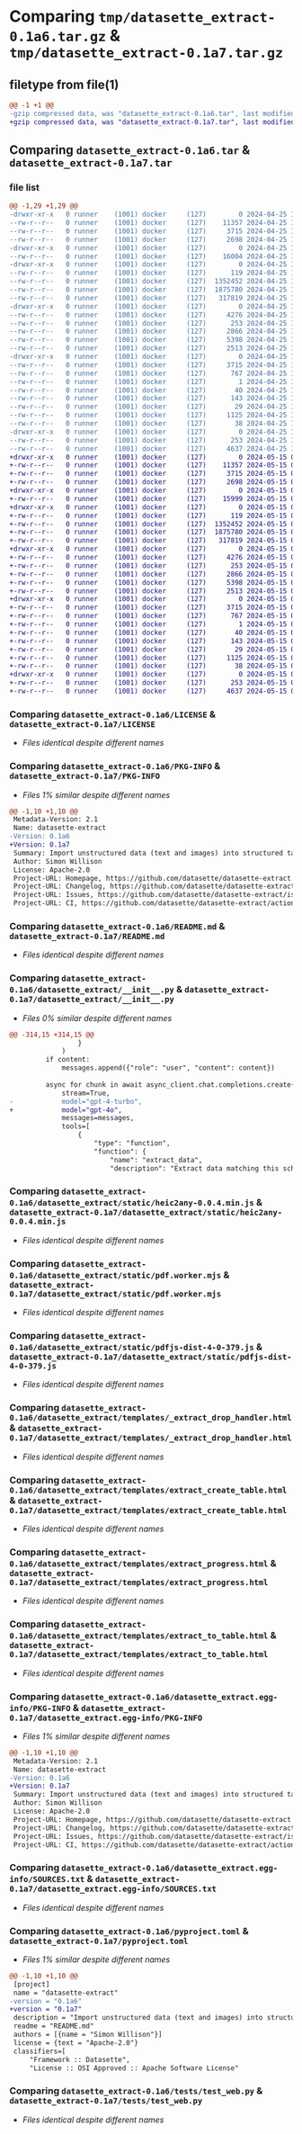 # Comparing `tmp/datasette_extract-0.1a6.tar.gz` & `tmp/datasette_extract-0.1a7.tar.gz`

## filetype from file(1)

```diff
@@ -1 +1 @@
-gzip compressed data, was "datasette_extract-0.1a6.tar", last modified: Thu Apr 25 19:06:30 2024, max compression
+gzip compressed data, was "datasette_extract-0.1a7.tar", last modified: Wed May 15 04:32:14 2024, max compression
```

## Comparing `datasette_extract-0.1a6.tar` & `datasette_extract-0.1a7.tar`

### file list

```diff
@@ -1,29 +1,29 @@
-drwxr-xr-x   0 runner    (1001) docker     (127)        0 2024-04-25 19:06:30.742569 datasette_extract-0.1a6/
--rw-r--r--   0 runner    (1001) docker     (127)    11357 2024-04-25 19:06:24.000000 datasette_extract-0.1a6/LICENSE
--rw-r--r--   0 runner    (1001) docker     (127)     3715 2024-04-25 19:06:30.742569 datasette_extract-0.1a6/PKG-INFO
--rw-r--r--   0 runner    (1001) docker     (127)     2698 2024-04-25 19:06:24.000000 datasette_extract-0.1a6/README.md
-drwxr-xr-x   0 runner    (1001) docker     (127)        0 2024-04-25 19:06:30.734569 datasette_extract-0.1a6/datasette_extract/
--rw-r--r--   0 runner    (1001) docker     (127)    16004 2024-04-25 19:06:24.000000 datasette_extract-0.1a6/datasette_extract/__init__.py
-drwxr-xr-x   0 runner    (1001) docker     (127)        0 2024-04-25 19:06:30.742569 datasette_extract-0.1a6/datasette_extract/static/
--rw-r--r--   0 runner    (1001) docker     (127)      119 2024-04-25 19:06:24.000000 datasette_extract-0.1a6/datasette_extract/static/extract.css
--rw-r--r--   0 runner    (1001) docker     (127)  1352452 2024-04-25 19:06:24.000000 datasette_extract-0.1a6/datasette_extract/static/heic2any-0.0.4.min.js
--rw-r--r--   0 runner    (1001) docker     (127)  1875780 2024-04-25 19:06:24.000000 datasette_extract-0.1a6/datasette_extract/static/pdf.worker.mjs
--rw-r--r--   0 runner    (1001) docker     (127)   317819 2024-04-25 19:06:24.000000 datasette_extract-0.1a6/datasette_extract/static/pdfjs-dist-4-0-379.js
-drwxr-xr-x   0 runner    (1001) docker     (127)        0 2024-04-25 19:06:30.742569 datasette_extract-0.1a6/datasette_extract/templates/
--rw-r--r--   0 runner    (1001) docker     (127)     4276 2024-04-25 19:06:24.000000 datasette_extract-0.1a6/datasette_extract/templates/_extract_drop_handler.html
--rw-r--r--   0 runner    (1001) docker     (127)      253 2024-04-25 19:06:24.000000 datasette_extract-0.1a6/datasette_extract/templates/extract.html
--rw-r--r--   0 runner    (1001) docker     (127)     2866 2024-04-25 19:06:24.000000 datasette_extract-0.1a6/datasette_extract/templates/extract_create_table.html
--rw-r--r--   0 runner    (1001) docker     (127)     5398 2024-04-25 19:06:24.000000 datasette_extract-0.1a6/datasette_extract/templates/extract_progress.html
--rw-r--r--   0 runner    (1001) docker     (127)     2513 2024-04-25 19:06:24.000000 datasette_extract-0.1a6/datasette_extract/templates/extract_to_table.html
-drwxr-xr-x   0 runner    (1001) docker     (127)        0 2024-04-25 19:06:30.742569 datasette_extract-0.1a6/datasette_extract.egg-info/
--rw-r--r--   0 runner    (1001) docker     (127)     3715 2024-04-25 19:06:30.000000 datasette_extract-0.1a6/datasette_extract.egg-info/PKG-INFO
--rw-r--r--   0 runner    (1001) docker     (127)      767 2024-04-25 19:06:30.000000 datasette_extract-0.1a6/datasette_extract.egg-info/SOURCES.txt
--rw-r--r--   0 runner    (1001) docker     (127)        1 2024-04-25 19:06:30.000000 datasette_extract-0.1a6/datasette_extract.egg-info/dependency_links.txt
--rw-r--r--   0 runner    (1001) docker     (127)       40 2024-04-25 19:06:30.000000 datasette_extract-0.1a6/datasette_extract.egg-info/entry_points.txt
--rw-r--r--   0 runner    (1001) docker     (127)      143 2024-04-25 19:06:30.000000 datasette_extract-0.1a6/datasette_extract.egg-info/requires.txt
--rw-r--r--   0 runner    (1001) docker     (127)       29 2024-04-25 19:06:30.000000 datasette_extract-0.1a6/datasette_extract.egg-info/top_level.txt
--rw-r--r--   0 runner    (1001) docker     (127)     1125 2024-04-25 19:06:24.000000 datasette_extract-0.1a6/pyproject.toml
--rw-r--r--   0 runner    (1001) docker     (127)       38 2024-04-25 19:06:30.742569 datasette_extract-0.1a6/setup.cfg
-drwxr-xr-x   0 runner    (1001) docker     (127)        0 2024-04-25 19:06:30.742569 datasette_extract-0.1a6/tests/
--rw-r--r--   0 runner    (1001) docker     (127)      253 2024-04-25 19:06:24.000000 datasette_extract-0.1a6/tests/conftest.py
--rw-r--r--   0 runner    (1001) docker     (127)     4637 2024-04-25 19:06:24.000000 datasette_extract-0.1a6/tests/test_web.py
+drwxr-xr-x   0 runner    (1001) docker     (127)        0 2024-05-15 04:32:14.681072 datasette_extract-0.1a7/
+-rw-r--r--   0 runner    (1001) docker     (127)    11357 2024-05-15 04:32:02.000000 datasette_extract-0.1a7/LICENSE
+-rw-r--r--   0 runner    (1001) docker     (127)     3715 2024-05-15 04:32:14.681072 datasette_extract-0.1a7/PKG-INFO
+-rw-r--r--   0 runner    (1001) docker     (127)     2698 2024-05-15 04:32:02.000000 datasette_extract-0.1a7/README.md
+drwxr-xr-x   0 runner    (1001) docker     (127)        0 2024-05-15 04:32:14.673072 datasette_extract-0.1a7/datasette_extract/
+-rw-r--r--   0 runner    (1001) docker     (127)    15999 2024-05-15 04:32:02.000000 datasette_extract-0.1a7/datasette_extract/__init__.py
+drwxr-xr-x   0 runner    (1001) docker     (127)        0 2024-05-15 04:32:14.681072 datasette_extract-0.1a7/datasette_extract/static/
+-rw-r--r--   0 runner    (1001) docker     (127)      119 2024-05-15 04:32:02.000000 datasette_extract-0.1a7/datasette_extract/static/extract.css
+-rw-r--r--   0 runner    (1001) docker     (127)  1352452 2024-05-15 04:32:02.000000 datasette_extract-0.1a7/datasette_extract/static/heic2any-0.0.4.min.js
+-rw-r--r--   0 runner    (1001) docker     (127)  1875780 2024-05-15 04:32:02.000000 datasette_extract-0.1a7/datasette_extract/static/pdf.worker.mjs
+-rw-r--r--   0 runner    (1001) docker     (127)   317819 2024-05-15 04:32:02.000000 datasette_extract-0.1a7/datasette_extract/static/pdfjs-dist-4-0-379.js
+drwxr-xr-x   0 runner    (1001) docker     (127)        0 2024-05-15 04:32:14.681072 datasette_extract-0.1a7/datasette_extract/templates/
+-rw-r--r--   0 runner    (1001) docker     (127)     4276 2024-05-15 04:32:02.000000 datasette_extract-0.1a7/datasette_extract/templates/_extract_drop_handler.html
+-rw-r--r--   0 runner    (1001) docker     (127)      253 2024-05-15 04:32:02.000000 datasette_extract-0.1a7/datasette_extract/templates/extract.html
+-rw-r--r--   0 runner    (1001) docker     (127)     2866 2024-05-15 04:32:02.000000 datasette_extract-0.1a7/datasette_extract/templates/extract_create_table.html
+-rw-r--r--   0 runner    (1001) docker     (127)     5398 2024-05-15 04:32:02.000000 datasette_extract-0.1a7/datasette_extract/templates/extract_progress.html
+-rw-r--r--   0 runner    (1001) docker     (127)     2513 2024-05-15 04:32:02.000000 datasette_extract-0.1a7/datasette_extract/templates/extract_to_table.html
+drwxr-xr-x   0 runner    (1001) docker     (127)        0 2024-05-15 04:32:14.681072 datasette_extract-0.1a7/datasette_extract.egg-info/
+-rw-r--r--   0 runner    (1001) docker     (127)     3715 2024-05-15 04:32:14.000000 datasette_extract-0.1a7/datasette_extract.egg-info/PKG-INFO
+-rw-r--r--   0 runner    (1001) docker     (127)      767 2024-05-15 04:32:14.000000 datasette_extract-0.1a7/datasette_extract.egg-info/SOURCES.txt
+-rw-r--r--   0 runner    (1001) docker     (127)        1 2024-05-15 04:32:14.000000 datasette_extract-0.1a7/datasette_extract.egg-info/dependency_links.txt
+-rw-r--r--   0 runner    (1001) docker     (127)       40 2024-05-15 04:32:14.000000 datasette_extract-0.1a7/datasette_extract.egg-info/entry_points.txt
+-rw-r--r--   0 runner    (1001) docker     (127)      143 2024-05-15 04:32:14.000000 datasette_extract-0.1a7/datasette_extract.egg-info/requires.txt
+-rw-r--r--   0 runner    (1001) docker     (127)       29 2024-05-15 04:32:14.000000 datasette_extract-0.1a7/datasette_extract.egg-info/top_level.txt
+-rw-r--r--   0 runner    (1001) docker     (127)     1125 2024-05-15 04:32:02.000000 datasette_extract-0.1a7/pyproject.toml
+-rw-r--r--   0 runner    (1001) docker     (127)       38 2024-05-15 04:32:14.681072 datasette_extract-0.1a7/setup.cfg
+drwxr-xr-x   0 runner    (1001) docker     (127)        0 2024-05-15 04:32:14.681072 datasette_extract-0.1a7/tests/
+-rw-r--r--   0 runner    (1001) docker     (127)      253 2024-05-15 04:32:02.000000 datasette_extract-0.1a7/tests/conftest.py
+-rw-r--r--   0 runner    (1001) docker     (127)     4637 2024-05-15 04:32:02.000000 datasette_extract-0.1a7/tests/test_web.py
```

### Comparing `datasette_extract-0.1a6/LICENSE` & `datasette_extract-0.1a7/LICENSE`

 * *Files identical despite different names*

### Comparing `datasette_extract-0.1a6/PKG-INFO` & `datasette_extract-0.1a7/PKG-INFO`

 * *Files 1% similar despite different names*

```diff
@@ -1,10 +1,10 @@
 Metadata-Version: 2.1
 Name: datasette-extract
-Version: 0.1a6
+Version: 0.1a7
 Summary: Import unstructured data (text and images) into structured tables
 Author: Simon Willison
 License: Apache-2.0
 Project-URL: Homepage, https://github.com/datasette/datasette-extract
 Project-URL: Changelog, https://github.com/datasette/datasette-extract/releases
 Project-URL: Issues, https://github.com/datasette/datasette-extract/issues
 Project-URL: CI, https://github.com/datasette/datasette-extract/actions
```

### Comparing `datasette_extract-0.1a6/README.md` & `datasette_extract-0.1a7/README.md`

 * *Files identical despite different names*

### Comparing `datasette_extract-0.1a6/datasette_extract/__init__.py` & `datasette_extract-0.1a7/datasette_extract/__init__.py`

 * *Files 0% similar despite different names*

```diff
@@ -314,15 +314,15 @@
                 }
             )
         if content:
             messages.append({"role": "user", "content": content})
 
         async for chunk in await async_client.chat.completions.create(
             stream=True,
-            model="gpt-4-turbo",
+            model="gpt-4o",
             messages=messages,
             tools=[
                 {
                     "type": "function",
                     "function": {
                         "name": "extract_data",
                         "description": "Extract data matching this schema",
```

### Comparing `datasette_extract-0.1a6/datasette_extract/static/heic2any-0.0.4.min.js` & `datasette_extract-0.1a7/datasette_extract/static/heic2any-0.0.4.min.js`

 * *Files identical despite different names*

### Comparing `datasette_extract-0.1a6/datasette_extract/static/pdf.worker.mjs` & `datasette_extract-0.1a7/datasette_extract/static/pdf.worker.mjs`

 * *Files identical despite different names*

### Comparing `datasette_extract-0.1a6/datasette_extract/static/pdfjs-dist-4-0-379.js` & `datasette_extract-0.1a7/datasette_extract/static/pdfjs-dist-4-0-379.js`

 * *Files identical despite different names*

### Comparing `datasette_extract-0.1a6/datasette_extract/templates/_extract_drop_handler.html` & `datasette_extract-0.1a7/datasette_extract/templates/_extract_drop_handler.html`

 * *Files identical despite different names*

### Comparing `datasette_extract-0.1a6/datasette_extract/templates/extract_create_table.html` & `datasette_extract-0.1a7/datasette_extract/templates/extract_create_table.html`

 * *Files identical despite different names*

### Comparing `datasette_extract-0.1a6/datasette_extract/templates/extract_progress.html` & `datasette_extract-0.1a7/datasette_extract/templates/extract_progress.html`

 * *Files identical despite different names*

### Comparing `datasette_extract-0.1a6/datasette_extract/templates/extract_to_table.html` & `datasette_extract-0.1a7/datasette_extract/templates/extract_to_table.html`

 * *Files identical despite different names*

### Comparing `datasette_extract-0.1a6/datasette_extract.egg-info/PKG-INFO` & `datasette_extract-0.1a7/datasette_extract.egg-info/PKG-INFO`

 * *Files 1% similar despite different names*

```diff
@@ -1,10 +1,10 @@
 Metadata-Version: 2.1
 Name: datasette-extract
-Version: 0.1a6
+Version: 0.1a7
 Summary: Import unstructured data (text and images) into structured tables
 Author: Simon Willison
 License: Apache-2.0
 Project-URL: Homepage, https://github.com/datasette/datasette-extract
 Project-URL: Changelog, https://github.com/datasette/datasette-extract/releases
 Project-URL: Issues, https://github.com/datasette/datasette-extract/issues
 Project-URL: CI, https://github.com/datasette/datasette-extract/actions
```

### Comparing `datasette_extract-0.1a6/datasette_extract.egg-info/SOURCES.txt` & `datasette_extract-0.1a7/datasette_extract.egg-info/SOURCES.txt`

 * *Files identical despite different names*

### Comparing `datasette_extract-0.1a6/pyproject.toml` & `datasette_extract-0.1a7/pyproject.toml`

 * *Files 1% similar despite different names*

```diff
@@ -1,10 +1,10 @@
 [project]
 name = "datasette-extract"
-version = "0.1a6"
+version = "0.1a7"
 description = "Import unstructured data (text and images) into structured tables"
 readme = "README.md"
 authors = [{name = "Simon Willison"}]
 license = {text = "Apache-2.0"}
 classifiers=[
     "Framework :: Datasette",
     "License :: OSI Approved :: Apache Software License"
```

### Comparing `datasette_extract-0.1a6/tests/test_web.py` & `datasette_extract-0.1a7/tests/test_web.py`

 * *Files identical despite different names*


